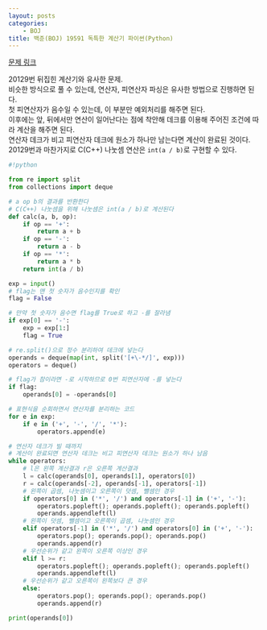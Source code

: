 ```yaml
---
layout: posts
categories:
    - BOJ
title: 백준(BOJ) 19591 독특한 계산기 파이썬(Python)
---
```


[문제 링크](https://www.acmicpc.net/problem/19591)

20129번 뒤집힌 계산기와 유사한 문제.  
비슷한 방식으로 풀 수 있는데, 연산자, 피연산자 파싱은 유사한 방법으로 진행하면 된다.  
첫 피연산자가 음수일 수 있는데, 이 부분만 예외처리를 해주면 된다.  
이후에는 앞, 뒤에서만 연산이 일어난다는 점에 착안해 데크를 이용해 주어진 조건에 따라 계산을 해주면 된다.  
연산자 데크가 비고 피연산자 데크에 원소가 하나만 남는다면 계산이 완료된 것이다.  
20129번과 마찬가지로 C(C++) 나눗셈 연산은 `int(a / b)`로 구현할 수 있다.  


```python
#!python

from re import split
from collections import deque

# a op b의 결과를 반환한다
# C(C++) 나눗셈을 위해 나눗셈은 int(a / b)로 계산된다
def calc(a, b, op):
    if op == '+':
        return a + b
    if op == '-':
        return a - b
    if op == '*':
        return a * b
    return int(a / b)

exp = input()
# flag는 맨 첫 숫자가 음수인지를 확인
flag = False

# 만약 첫 숫자가 음수면 flag를 True로 하고 -를 잘라냄
if exp[0] == '-':
    exp = exp[1:]
    flag = True

# re.split()으로 정수 분리하여 데크에 넣는다
operands = deque(map(int, split('[+\-*/]', exp)))
operators = deque()

# flag가 참이라면 -로 시작하므로 0번 피연산자에 -를 넣는다
if flag:
    operands[0] = -operands[0]

# 표현식을 순회하면서 연산자를 분리하는 코드
for e in exp:
    if e in ('+', '-', '/', '*'):
        operators.append(e)

# 연산자 데크가 빌 때까지
# 계산이 완료되면 연산자 데크는 비고 피연산자 데크는 원소가 하나 남음
while operators:
    # l은 왼쪽 계산결과 r은 오른쪽 계산결과
    l = calc(operands[0], operands[1], operators[0])
    r = calc(operands[-2], operands[-1], operators[-1])
    # 왼쪽이 곱셈, 나눗셈이고 오른쪽이 덧셈, 뺄셈인 경우
    if operators[0] in ('*', '/') and operators[-1] in ('+', '-'):
        operators.popleft(); operands.popleft(); operands.popleft()
        operands.appendleft(l)
    # 왼쪽이 덧셈, 뺄셈이고 오른쪽이 곱셈, 나눗셈인 경우
    elif operators[-1] in ('*', '/') and operators[0] in ('+', '-'):
        operators.pop(); operands.pop(); operands.pop()
        operands.append(r)
    # 우선순위가 같고 왼쪽이 오른쪽 이상인 경우
    elif l >= r:
        operators.popleft(); operands.popleft(); operands.popleft()
        operands.appendleft(l)
    # 우선순위가 같고 오른쪽이 왼쪽보다 큰 경우
    else:
        operators.pop(); operands.pop(); operands.pop()
        operands.append(r)

print(operands[0])
```
